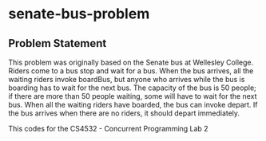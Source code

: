 # senate-bus-problem

## Problem Statement
This problem was originally based on the Senate bus at Wellesley College. Riders
come to a bus stop and wait for a bus. When the bus arrives, all the waiting
riders invoke boardBus, but anyone who arrives while the bus is boarding has
to wait for the next bus. The capacity of the bus is 50 people; if there are more
than 50 people waiting, some will have to wait for the next bus.
When all the waiting riders have boarded, the bus can invoke depart. If the
bus arrives when there are no riders, it should depart immediately.

This codes for the CS4532 - Concurrent Programming Lab 2